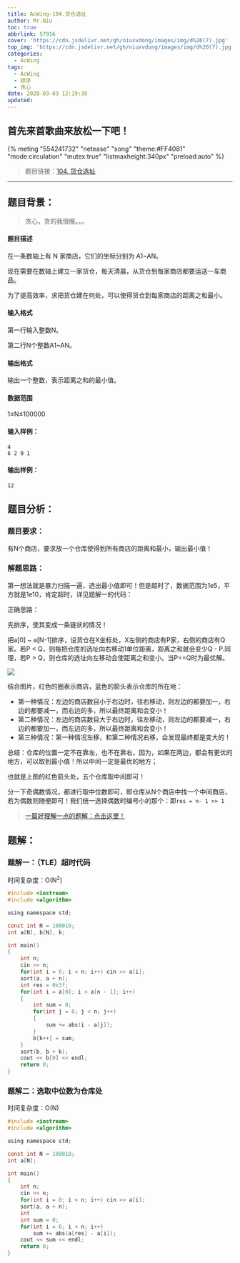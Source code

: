 ```yaml
---
title: AcWing-104.货仓选址
author: Mr.Niu
toc: true
abbrlink: 57916
cover: 'https://cdn.jsdelivr.net/gh/niuxvdong/images/img/d%20(7).jpg'
top_img: 'https://cdn.jsdelivr.net/gh/niuxvdong/images/img/d%20(7).jpg'
categories:
  - AcWing
tags:
  - AcWing
  - 排序
  - 贪心
date: 2020-03-03 12:19:38
updated:
---
```






## 首先来首歌曲来放松一下吧！

{% meting "554241732" "netease" "song" "theme:#FF4081" "mode:circulation" "mutex:true" "listmaxheight:340px" "preload:auto"  %}



> 题目链接：[104. 货仓选址](https://www.acwing.com/problem/content/description/106/)



---



## 题目背景：



> 贪心，贪的我很服。。。

#### 题目描述





在一条数轴上有 N 家商店，它们的坐标分别为 A1~AN。

现在需要在数轴上建立一家货仓，每天清晨，从货仓到每家商店都要运送一车商品。

为了提高效率，求把货仓建在何处，可以使得货仓到每家商店的距离之和最小。

#### 输入格式

第一行输入整数N。

第二行N个整数A1~AN。

#### 输出格式

输出一个整数，表示距离之和的最小值。

#### 数据范围

1≤N≤100000

#### 输入样例：

```
4
6 2 9 1
```

#### 输出样例：

```
12
```



## 题目分析：

### 题目要求：



有N个商店，要求放一个仓库使得到所有商店的距离和最小，输出最小值！

### 解题思路：



第一想法就是暴力扫描一遍，选出最小值即可！但是超时了，数据范围为1e5，平方就是1e10，肯定超时，详见题解一的代码：



正确思路：

先排序，使其变成一条链状的情况！

把a[0] ~ a[N-1]排序，设货仓在X坐标处，X左侧的商店有P家，右侧的商店有Q家。若P < Q，则每把仓库的选址向右移动1单位距离，距离之和就会变少Q - P.同理，若P > Q，则仓库的选址向左移动会使距离之和变小。当P==Q时为最优解。



![](https://img.niuxvdong.top/20200303131219.png)



结合图片，红色的圈表示商店，蓝色的箭头表示仓库的所在地：

- 第一种情况：左边的商店数目小于右边时，往右移动，则左边的都要加一，右边的都要减一，而右边的多，所以最终距离和会变小！
- 第二种情况：左边的商店数目大于右边时，往左移动，则左边的都要减一，右边的都要加一，而左边的多，所以最终距离和会变小！
- 第三种情况：第一种情况左移，和第二种情况右移，会发现最终都是变大的！

总结：仓库的位置一定不在靠左，也不在靠右，因为，如果在两边，都会有更优的地方，可以取到最小值！所以中间一定是最优的地方；

也就是上图的红色箭头处，五个仓库取中间即可！

分一下奇偶数情况，都进行取中位数即可，即仓库从N个商店中找一个中间商店，若为偶数则随便即可！我们统一选择偶数时编号小的那个：即`res = n- 1 >> 1`



> [一篇好理解一点的题解：点击这里！](https://www.acwing.com/solution/AcWing/content/5382/)



## 题解：



### 题解一：（TLE）超时代码



时间复杂度：O(N<sup>2</sup>)



```c
#include <iostream>
#include <algorithm>

using namespace std;

const int N = 100010;
int a[N], b[N], k;

int main()
{
    int n;
    cin >> n;
    for(int i = 0; i < n; i++) cin >> a[i];
    sort(a, a + n);
    int res = 0x3f;
    for(int i = a[0]; i < a[n - 1]; i++)
    {
        int sum = 0;
        for(int j = 0; j < n; j++)
        {
            sum += abs(i - a[j]);
        }
        b[k++] = sum;
    }
    sort(b, b + k);
    cout << b[0] << endl;
	return 0;
}
```





### 题解二：选取中位数为仓库处



时间复杂度：O(N)



```c
#include <iostream>
#include <algorithm>

using namespace std;

const int N = 100010;
int a[N];

int main()
{
    int n;
    cin >> n;
    for(int i = 0; i < n; i++) cin >> a[i];
    sort(a, a + n);
    int 
    int sum = 0;
    for(int i = 0; i < n; i++)
        sum += abs(a[res] - a[i]);
    cout << sum << endl;
	return 0;
}
```

